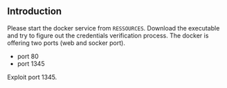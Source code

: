 ## Introduction
Please start the docker service from ```RESSOURCES```. Download the executable and try to figure out the credentials verification process. The docker is offering two ports (web and socker port).
- port 80
- port 1345

Exploit port 1345.